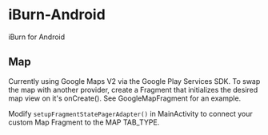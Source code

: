 iBurn-Android
=============

iBurn for Android

## Map 
Currently using Google Maps V2 via the Google Play Services SDK. To swap the map with another provider, create a Fragment that initializes the desired map view on it's onCreate(). See GoogleMapFragment for an example.

Modify `setupFragmentStatePagerAdapter()` in MainActivity to connect your custom Map Fragment to the MAP TAB_TYPE.
